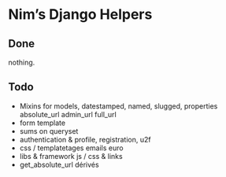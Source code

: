 # Nim’s Django Helpers

## Done

nothing.

## Todo

- Mixins for models, datestamped, named, slugged, properties absolute_url admin_url full_url
- form template
- sums on queryset
- authentication & profile, registration, u2f
- css / templatetages emails euro
- libs & framework js / css & links
- get_absolute_url dérivés
